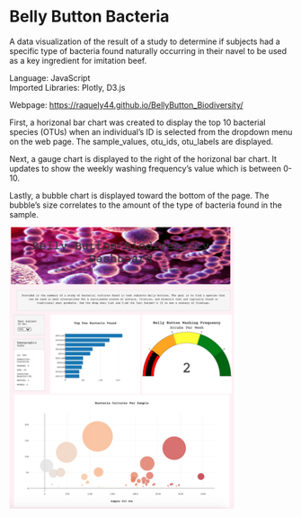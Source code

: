 # Belly Button Bacteria
A data visualization of the result of a study to determine if subjects had a specific type of bacteria found naturally occurring in their navel to be used as a key ingredient for imitation beef.

Language: JavaScript</br>
Imported Libraries: Plotly, D3.js

Webpage: https://raquely44.github.io/BellyButton_Biodiversity/

First, a horizonal bar chart was created to display the top 10 bacterial species (OTUs) when an individual’s ID is selected from the dropdown menu on the web page. The sample_values, otu_ids,  otu_labels are displayed. 

Next, a gauge chart is displayed to the right of the horizonal bar chart. It updates to show the weekly washing frequency’s value which is between 0-10.

Lastly, a bubble chart is displayed toward the bottom of the page. The bubble’s size correlates to the amount of the type of bacteria found in the sample.

<img src="webpage_screenshot.png" width=400>
